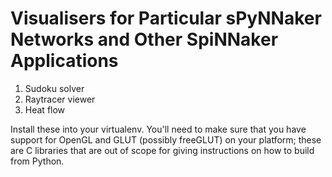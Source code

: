 Visualisers for Particular sPyNNaker Networks and Other SpiNNaker Applications
==============================================================================

1. Sudoku solver
2. Raytracer viewer
3. Heat flow

Install these into your virtualenv. You'll need to make sure that you have support for OpenGL and GLUT (possibly freeGLUT) on your platform; these are C libraries that are out of scope for giving instructions on how to build from Python.

